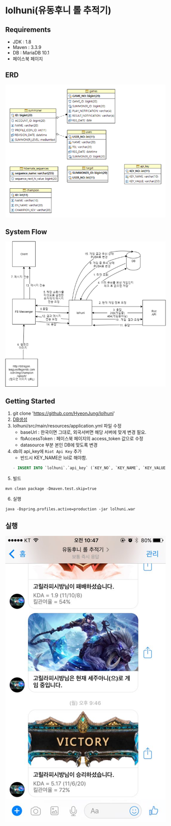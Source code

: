 # lolhuni(유동후니 롤 추적기)

## Requirements

- JDK : 1.8
- Maven : 3.3.9
- DB : MariaDB 10.1
- 페이스북 페이지

## ERD

![](./assets/erd.png)

## System Flow

![](./assets/systemflow.png)

## Getting Started

1. git clone 'https://github.com/HyeonJung/lolhuni'
2. [DB생성](https://github.com/HyeonJung/lolhuni/wiki/DB%EC%83%9D%EC%84%B1)
3. lolhuni/src/main/resources/application.yml 파일 수정
    - baseUrl : 한국이면 그대로, 외국서버면 해당 서버에 맞게 변경 필요.
    - fbAccessToken : 페이스북 페이지의 access_token 값으로 수정
    - datasource 부분 본인 DB에 맞도록 변경
4. db의 api_key에 `Riot Api Key` 추가
    - 반드시 KEY_NAME은 lol로 해야함.
    ```sql
    - INSERT INTO `lolhuni`.`api_key` (`KEY_NO`, `KEY_NAME`, `KEY_VALUE`) VALUES ('1515', 'lol', 'apiKey');
    ```
5. 빌드
```
mvn clean package -Dmaven.test.skip=true
```
6. 실행
```
java -Dspring.profiles.active=production -jar lolhuni.war
```

## 실행

![](./assets/7.jpg)
